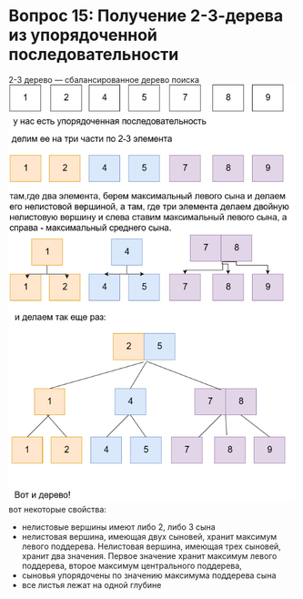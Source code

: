 ﻿# Вопрос 15: Получение 2-3-дерева из упорядоченной последовательности

2-3 дерево — сбалансированное дерево поиска
![15](resources/imgs/15.jpg)
вот некоторые свойства:
   + нелистовые вершины имеют либо 2, либо 3 сына
   + нелистовая вершина, имеющая двух сыновей, хранит максимум левого поддерева. Нелистовая вершина, имеющая трех сыновей, хранит два значения. Первое значение хранит максимум левого поддерева, второе максимум центрального поддерева,
   + сыновья упорядочены по значению максимума поддерева сына
   + все листья лежат на одной глубине 